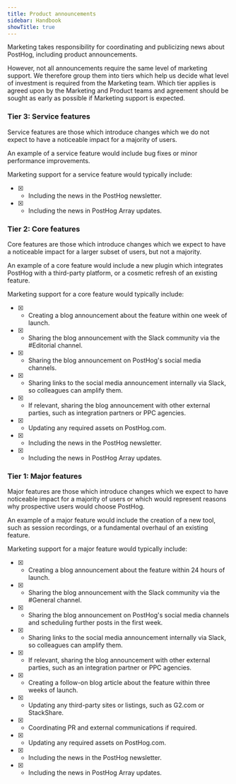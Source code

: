 ```yaml
---
title: Product announcements
sidebar: Handbook
showTitle: true
---
```


Marketing takes responsibility for coordinating and publicizing news about PostHog, including product announcements. 

However, not all announcements require the same level of marketing support. We therefore group them into tiers which help us decide what level of investment is required from the Marketing team. Which tier applies is agreed upon by the Marketing and Product teams and agreement should be sought as early as possible if Marketing support is expected.

### Tier 3: Service features
Service features are those which introduce changes which we do not expect to have a noticeable impact for a majority of users.

An example of a service feature would include bug fixes or minor performance improvements. 

Marketing support for a service feature would typically include: 

- [x] - Including the news in the PostHog newsletter.
- [x] - Including the news in PostHog Array updates.

### Tier 2: Core features
Core features are those which introduce changes which we expect to have a noticeable impact for a larger subset of users, but not a majority. 

An example of a core feature would include a new plugin which integrates PostHog with a third-party platform, or a cosmetic refresh of an existing feature. 

Marketing support for a core feature would typically include:

- [x] - Creating a blog announcement about the feature within one week of launch.
- [x] - Sharing the blog announcement with the Slack community via the #Editorial channel.
- [x] - Sharing the blog announcement on PostHog's social media channels.
- [x] - Sharing links to the social media announcement internally via Slack, so colleagues can amplify them.
- [x] - If relevant, sharing the blog announcement with other external parties, such as integration partners or PPC agencies.
- [x] - Updating any required assets on PostHog.com. 
- [x] - Including the news in the PostHog newsletter.
- [x] - Including the news in PostHog Array updates.

### Tier 1: Major features
Major features are those which introduce changes which we expect to have noticeable impact for a majority of users or which would represent reasons why prospective users would choose PostHog.

An example of a major feature would include the creation of a new tool, such as session recordings, or a fundamental overhaul of an existing feature. 

Marketing support for a major feature would typically include:

- [x] - Creating a blog announcement about the feature within 24 hours of launch.
- [x] - Sharing the blog announcement with the Slack community via the #General channel.
- [x] - Sharing the blog announcement on PostHog's social media channels and scheduling further posts in the first week.
- [x] - Sharing links to the social media announcement internally via Slack, so colleagues can amplify them.
- [x] - If relevant, sharing the blog announcement with other external parties, such as an integration partner or PPC agencies.
- [x] - Creating a follow-on blog article about the feature within three weeks of launch.
- [x] - Updating any third-party sites or listings, such as G2.com or StackShare.
- [x] - Coordinating PR and external communications if required.
- [x] - Updating any required assets on PostHog.com.
- [x] - Including the news in the PostHog newsletter.
- [x] - Including the news in PostHog Array updates.
